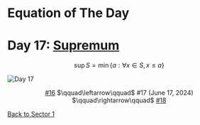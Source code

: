 # Equation of The Day

# Day 17: [Supremum](https://en.wikipedia.org/wiki/Supremum)

$$\sup S=\min\{a:\forall x\in S,x\le a\}$$

<picture><img alt="Day 17" src="0017.png"></picture>

<center><a href="0016.html">#16</a> $\qquad\leftarrow\qquad$ #17 (June 17, 2024) $\qquad\rightarrow\qquad$ <a href="0018.html">#18</a></center>

[Back to Sector 1](../0-63.md)